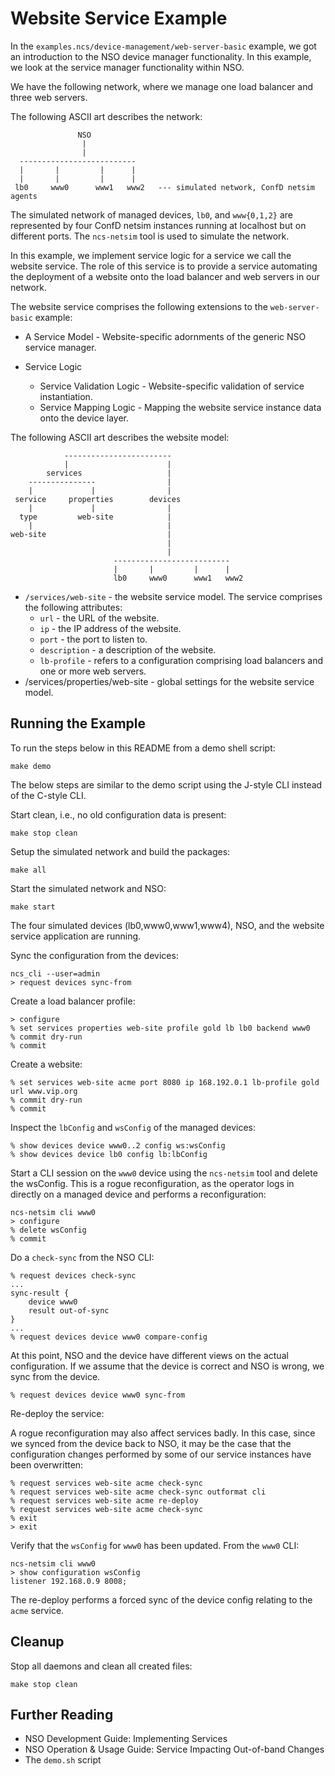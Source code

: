 Website Service Example
=======================

In the `examples.ncs/device-management/web-server-basic` example, we got an
introduction to the NSO device manager functionality. In this example, we look
at the service manager functionality within NSO.

We have the following network, where we manage one load balancer and three web
servers.

The following ASCII art describes the network:

                   NSO
                    |
                    |
      --------------------------
      |       |         |      |
      |       |         |      |
     lb0     www0      www1   www2   --- simulated network, ConfD netsim agents


The simulated network of managed devices, `lb0`, and `www{0,1,2}` are
represented by four ConfD netsim instances running at localhost but on
different ports. The `ncs-netsim` tool is used to simulate the network.

In this example, we implement service logic for a service we call the website
service. The role of this service is to provide a service automating the
deployment of a website onto the load balancer and web servers in our network.

The website service comprises the following extensions to the
`web-server-basic` example:

* A Service Model - Website-specific adornments of the generic NSO service
  manager.

* Service Logic
  - Service Validation Logic - Website-specific validation of service
    instantiation.
  - Service Mapping Logic - Mapping the website service instance data onto
    the device layer.

The following ASCII art describes the website model:

                ------------------------
                |                      |
            services                   |
        ---------------                |
        |             |                |
     service     properties        devices
        |             |                |
      type         web-site            |
        |                              |
    web-site                           |
                                       |
                                       |
                           --------------------------
                           |       |         |      |
                           lb0     www0      www1   www2

* `/services/web-site` - the website service model. The service comprises the
  following attributes:
  - `url` - the URL of the website.
  - `ip` - the IP address of the website.
  - `port` - the port to listen to.
  - `description` - a description of the website.
  - `lb-profile` - refers to a configuration comprising load balancers and one
    or more web servers.
* /services/properties/web-site - global settings for the website service
  model.

Running the Example
-------------------

To run the steps below in this README from a demo shell script:

    make demo

The below steps are similar to the demo script using the J-style CLI instead of
the C-style CLI.

Start clean, i.e., no old configuration data is present:

    make stop clean

Setup the simulated network and build the packages:

    make all

Start the simulated network and NSO:

    make start

The four simulated devices (lb0,www0,www1,www4), NSO, and the
website service application are running.

Sync the configuration from the devices:

    ncs_cli --user=admin
    > request devices sync-from

Create a load balancer profile:

    > configure
    % set services properties web-site profile gold lb lb0 backend www0
    % commit dry-run
    % commit

Create a website:

    % set services web-site acme port 8080 ip 168.192.0.1 lb-profile gold url www.vip.org
    % commit dry-run
    % commit

Inspect the `lbConfig` and `wsConfig` of the managed devices:

    % show devices device www0..2 config ws:wsConfig
    % show devices device lb0 config lb:lbConfig

Start a CLI session on the `www0` device using the `ncs-netsim` tool and delete
the wsConfig. This is a rogue reconfiguration, as the operator logs in directly
on a managed device and performs a reconfiguration:

    ncs-netsim cli www0
    > configure
    % delete wsConfig
    % commit

Do a `check-sync` from the NSO CLI:

    % request devices check-sync
    ...
    sync-result {
        device www0
        result out-of-sync
    }
    ...
    % request devices device www0 compare-config

At this point, NSO and the device have different views on the actual
configuration. If we assume that the device is correct and NSO is wrong, we
sync from the device.

    % request devices device www0 sync-from

Re-deploy the service:

A rogue reconfiguration may also affect services badly. In this case, since we
synced from the device back to NSO, it may be the case that the configuration
changes performed by some of our service instances have been overwritten:

    % request services web-site acme check-sync
    % request services web-site acme check-sync outformat cli
    % request services web-site acme re-deploy
    % request services web-site acme check-sync
    % exit
    > exit

Verify that the `wsConfig` for `www0` has been updated. From the `www0` CLI:

    ncs-netsim cli www0
    > show configuration wsConfig
    listener 192.168.0.9 8008;

The re-deploy performs a forced sync of the device config relating
to the `acme` service.

Cleanup
-------

Stop all daemons and clean all created files:

    make stop clean

Further Reading
---------------

+ NSO Development Guide: Implementing Services
+ NSO Operation & Usage Guide: Service Impacting Out-of-band Changes
+ The `demo.sh` script

